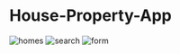 # House-Property-App
![homes](https://github.com/NatarajAdithya/House-Property-App/assets/81796579/a903813b-f8dd-4977-9e44-6086c92a80a4)
![search](https://github.com/NatarajAdithya/House-Property-App/assets/81796579/0bc61fe2-6b41-4e20-9018-0d55ca0bf4fb)
![form](https://github.com/NatarajAdithya/House-Property-App/assets/81796579/f79c3a2f-3926-4030-869b-f76368982fd3)
